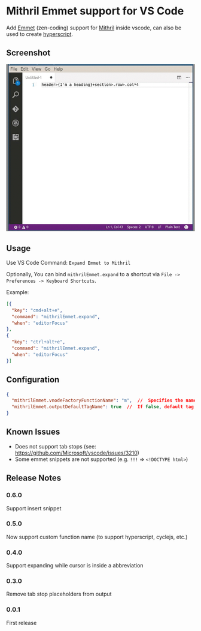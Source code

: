 # Mithril Emmet support for VS Code

Add [Emmet][emmet] (zen-coding) support for [Mithril][mithril] inside vscode, can also be used to create [hyperscript][hyperscript].

## Screenshot
![screenshot](https://github.com/FallenMax/mithril-emmet/raw/master/images/screenshot.gif)

## Usage

Use VS Code Command: `Expand Emmet to Mithril`

Optionally, You can bind `mithrilEmmet.expand` to a shortcut via `File -> Preferences -> Keyboard Shortcuts`.

Example:

```json
[{
  "key": "cmd+alt+e",
  "command": "mithrilEmmet.expand",
  "when": "editorFocus"
},
{
  "key": "ctrl+alt+e",
  "command": "mithrilEmmet.expand",
  "when": "editorFocus"
}]
```

## Configuration

```json
{
  "mithrilEmmet.vnodeFactoryFunctionName": "m",  //  Specifies the name of vnode factory function. E.g. for mithril, use 'm'; for hyperscript, use 'h'.
  "mithrilEmmet.outputDefaultTagName": true  //  If false, default tag name ('div')  will be obmitted, i.e. '.some-class' instead of 'div.some-class'
}


```


## Known Issues

- Does not support tab stops (see: https://github.com/Microsoft/vscode/issues/3210)
- Some emmet snippets are not supported (e.g. `!!!` => `<!DOCTYPE html>`)

## Release Notes

### 0.6.0

Support insert snippet

### 0.5.0

Now support custom function name (to support hyperscript, cyclejs, etc.)

### 0.4.0

Support expanding while cursor is inside a abbreviation

### 0.3.0

Remove tab stop placeholders from output

### 0.0.1

First release


[emmet]: http://emmet.io/
[mithril]: http://mithril.js.org/
[hyperscript]: https://github.com/dominictarr/hyperscript